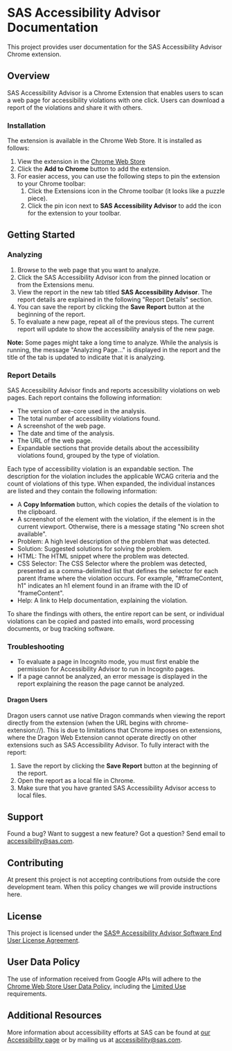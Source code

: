 # SAS Accessibility Advisor Documentation

This project provides user documentation for the SAS Accessibility Advisor Chrome extension.

## Overview

SAS Accessibility Advisor is a Chrome Extension that enables users to scan a web page for
accessibility violations with one click. Users can download a report of the violations and share
it with others.

### Installation

The extension is available in the Chrome Web Store. It is installed as follows:

1. View the extension in the [Chrome Web Store](https://chrome.google.com/webstore/detail/sas-accessibility-advisor/oajhmnajfdmljdknoeohidpjjdokokpl)
1. Click the **Add to Chrome** button to add the extension.
1. For easier access, you can use the following steps to pin the extension to your Chrome toolbar:
    1. Click the Extensions icon in the Chrome toolbar (it looks like a puzzle piece).
    1. Click the pin icon next to **SAS Accessibility Advisor** to add the icon for the extension
    to your toolbar.

## Getting Started

### Analyzing

1. Browse to the web page that you want to analyze.
1. Click the SAS Accessibility Advisor icon from the pinned location or from the Extensions menu.
1. View the report in the new tab titled **SAS Accessibility Advisor**. The report details are
explained in the following "Report Details" section.
1.  You can save the report by clicking the **Save Report** button at the beginning of the
report.
1. To evaluate a new page, repeat all of the previous steps. The current report will update to show
the accessibility analysis of the new page.

**Note:** Some pages might take a long time to analyze. While the analysis is running, the message
"Analyzing Page..." is displayed in the report and the title of the tab is updated to indicate that
it is analyzing.

### Report Details

SAS Accessibility Advisor finds and reports accessibility violations on web pages. Each report
contains the following information:

* The version of axe-core used in the analysis.
* The total number of accessibility violations found.
* A screenshot of the web page.
* The date and time of the analysis.
* The URL of the web page.
* Expandable sections that provide details about the accessibility violations found, grouped by the
type of violation.

Each type of accessibility violation is an expandable section. The description for the violation
includes the applicable WCAG criteria and the count of violations of this type. When expanded, the
individual instances are listed and they contain the following information:

* A **Copy Information** button, which copies the details of the violation to the
clipboard.
* A screenshot of the element with the violation, if the element is in the current viewport.
Otherwise, there is a message stating "No screen shot available".
* Problem: A high level description of the problem that was detected.
* Solution: Suggested solutions for solving the problem.
* HTML: The HTML snippet where the problem was detected.
* CSS Selector: The CSS Selector where the problem was detected, presented as a comma-delimited
list that defines the selector for each parent iframe where the violation occurs. For example,
"#frameContent, h1" indicates an h1 element found in an iframe with the ID of "frameContent".
* Help: A link to Help documentation, explaining the violation.

To share the findings with others, the entire report can be sent, or individual violations can be
copied and pasted into emails, word processing documents, or bug tracking software.

### Troubleshooting

* To evaluate a page in Incognito mode, you must first enable the permission for Accessibility
Advisor to run in Incognito pages.
* If a page cannot be analyzed, an error message is displayed in the report explaining the reason
the page cannot be analyzed.

#### Dragon Users

Dragon users cannot use native Dragon commands when viewing the report directly from the extension
(when the URL begins with chrome-extension://). This is due to limitations that Chrome imposes on
extensions, where the Dragon Web Extension cannot operate directly on other extensions such as SAS
Accessibility Advisor. To fully interact with the report:
1. Save the report by clicking the **Save Report** button at the beginning of the report.
1. Open the report as a local file in Chrome.
1. Make sure that you have granted SAS Accessibility Advisor access to local files.

## Support

Found a bug? Want to suggest a new feature? Got a question? Send email to [accessibility@sas.com](mailto:accessibility@sas.com).

## Contributing

At present this project is not accepting contributions from outside the core development team. When
this policy changes we will provide instructions here.

## License

This project is licensed under the [SAS® Accessibility Advisor Software End User License Agreement](https://support.sas.com/accessibility/doc/AccessibilityAdvisorForChromeEULA.pdf).

## User Data Policy

The use of information received from Google APIs will adhere to the
[Chrome Web Store User Data Policy](https://developer.chrome.com/docs/webstore/program_policies/#userdata),
including the [Limited Use](https://developer.chrome.com/docs/webstore/program_policies/#limited_use)
requirements.

## Additional Resources

More information about accessibility efforts at SAS can be found at [our Accessibility
page](https://support.sas.com/accessibility) or by mailing us at [accessibility@sas.com](mailto:accessibility@sas.com).
